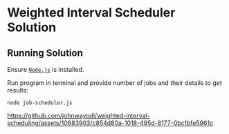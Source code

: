 # Weighted Interval Scheduler Solution

## Running Solution
Ensure [`Node.js`](https://nodejs.org/en) is installed.

Run program in terminal and provide number of jobs and their details to get results:

```
node job-scheduler.js
```

https://github.com/johnwayodi/weighted-interval-scheduling/assets/10683903/c854d80a-1018-495d-8177-0bc1bfe5961c

